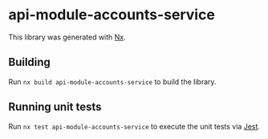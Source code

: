 # api-module-accounts-service

This library was generated with [Nx](https://nx.dev).

## Building

Run `nx build api-module-accounts-service` to build the library.

## Running unit tests

Run `nx test api-module-accounts-service` to execute the unit tests via [Jest](https://jestjs.io).
